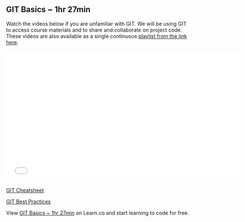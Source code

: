 

## GIT Basics ~ 1hr 27min

Watch the videos below if you are unfamiliar with GIT. We will be using GIT to access course materials and to share and collaborate on project code. These videos are also available as a single continuous [playlist from the link here](https://www.youtube.com/watch?v=yeank75sObU&list=PLj148bJp5wiwdhbnxCrxZzbDcp4l7KDpX).

<iframe width="640" height="360" src="//www.youtube.com/embed/yeank75sObU?list=PLj148bJp5wiwdhbnxCrxZzbDcp4l7KDpX" frameborder="0" allowfullscreen></iframe>

[GIT Cheatsheet](http://www.git-tower.com/blog/content/posts/54-git-cheat-sheet/git-cheat-sheet-large01.png)

[GIT Best Practices](http://www.git-tower.com/blog/content/posts/54-git-cheat-sheet/git-cheat-sheet-large02.png)

<p data-visibility='hidden'>View <a href='https://learn.co/lessons/fe-git-basics' title='GIT Basics ~ 1hr 27min'>GIT Basics ~ 1hr 27min</a> on Learn.co and start learning to code for free.</p>
